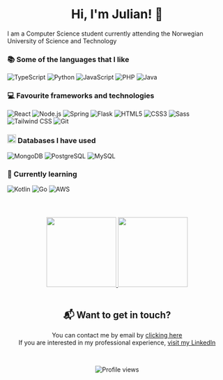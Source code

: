 
<h1 align="center">Hi, I'm Julian! 👋</h1>

I am a Computer Science student currently attending the Norwegian University of Science and Technology

### 📚 Some of the languages that I like
![TypeScript](https://img.shields.io/badge/TypeScript-007ACC?&style=for-the-badge&logo=TypeScript&logoColor=white)
![Python](https://img.shields.io/badge/Python-14354C?&style=for-the-badge&logo=Python&logoColor=white)
![JavaScript](https://img.shields.io/badge/JavaScript-f0db4f?&style=for-the-badge&logo=JavaScript&logoColor=333333)
![PHP](https://img.shields.io/badge/PHP-777BB4?&style=for-the-badge&logo=PHP&logoColor=white)
![Java](https://img.shields.io/badge/Java-F89820?&style=for-the-badge&logo=Java&logoColor=white)

### 💻 Favourite frameworks and technologies
![React](https://img.shields.io/badge/React-61DBFB?&style=for-the-badge&logo=React&logoColor=333333)
![Node.js](https://img.shields.io/badge/Node.js-43853D?&style=for-the-badge&logo=node.js&logoColor=white)
![Spring](https://img.shields.io/badge/Spring-6DB33F?&style=for-the-badge&logo=Spring&logoColor=white)
![Flask](https://img.shields.io/badge/Flask-000000?&style=for-the-badge&logo=Flask&logoColor=white)
![HTML5](https://img.shields.io/badge/HTML5-f06529?&style=for-the-badge&logo=HTML5&logoColor=white)
![CSS3](https://img.shields.io/badge/CSS3-0f70ba?&style=for-the-badge&logo=CSS3&logoColor=white)
![Sass](https://img.shields.io/badge/Sass-CC6699?&style=for-the-badge&logo=Sass&logoColor=white)
![Tailwind CSS](https://img.shields.io/badge/Tailwind-38B2AC?&style=for-the-badge&logo=Tailwind-CSS&logoColor=white)
![Git](https://img.shields.io/badge/Git-f34f29?&style=for-the-badge&logo=Git&logoColor=white)


### <a href="#"><img src="https://spaces-cdn.clipsafari.com/bsu2nc68wv4cpli10l62sotq9ma4" height="20"></a> Databases I have used
![MongoDB](https://img.shields.io/badge/MongoDB-4EA94B?&style=for-the-badge&logo=MongoDB&logoColor=white)
![PostgreSQL](https://img.shields.io/badge/PostgreSQL-316192?&style=for-the-badge&logo=PostgreSQL&logoColor=white)
![MySQL](https://img.shields.io/badge/MySQL-00758F?&style=for-the-badge&logo=MySQL&logoColor=white)

### 📖 Currently learning
![Kotlin](https://img.shields.io/badge/Kotlin-0095D5?&style=for-the-badge&logo=Kotlin&logoColor=white)
![Go](https://img.shields.io/badge/Go-00ADD8?&style=for-the-badge&logo=GO&logoColor=white)
![AWS](https://img.shields.io/badge/Amazon_AWS-232F3E?&style=for-the-badge&logo=amazon-aws&logoColor=white)


<h1></h1>
<br />
<div align="center">
  <a href="https://github.com/juliangra">
  <img height="160em" src="https://github-readme-stats.vercel.app/api?username=juliangra&theme=tokyonight&show_icons=true" />
  <img height="160em" src="https://github-readme-stats.vercel.app/api/top-langs/?username=juliangra&theme=tokyonight&layout=compact" />
  </a>
</div>

<br/>

<div align="center">
<h2>📬 Want to get in touch? <br/></h2>
  <p>You can contact me by email by <a href="mailto:juliangr@stud.ntnu.no"> clicking here</a><br/>
  If you are interested in my professional experience, <a href="https://www.linkedin.com/in/julian-grande/">visit my LinkedIn</a></p>

  <br/>  
  
  ![Profile views](https://gpvc.arturio.dev/juliangra)
</div>
